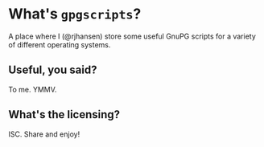 # What's `gpgscripts`?
A place where I (@rjhansen) store some useful GnuPG scripts for a variety
of different operating systems.

## Useful, you said?
To me.  YMMV.

## What's the licensing?
ISC.  Share and enjoy!
